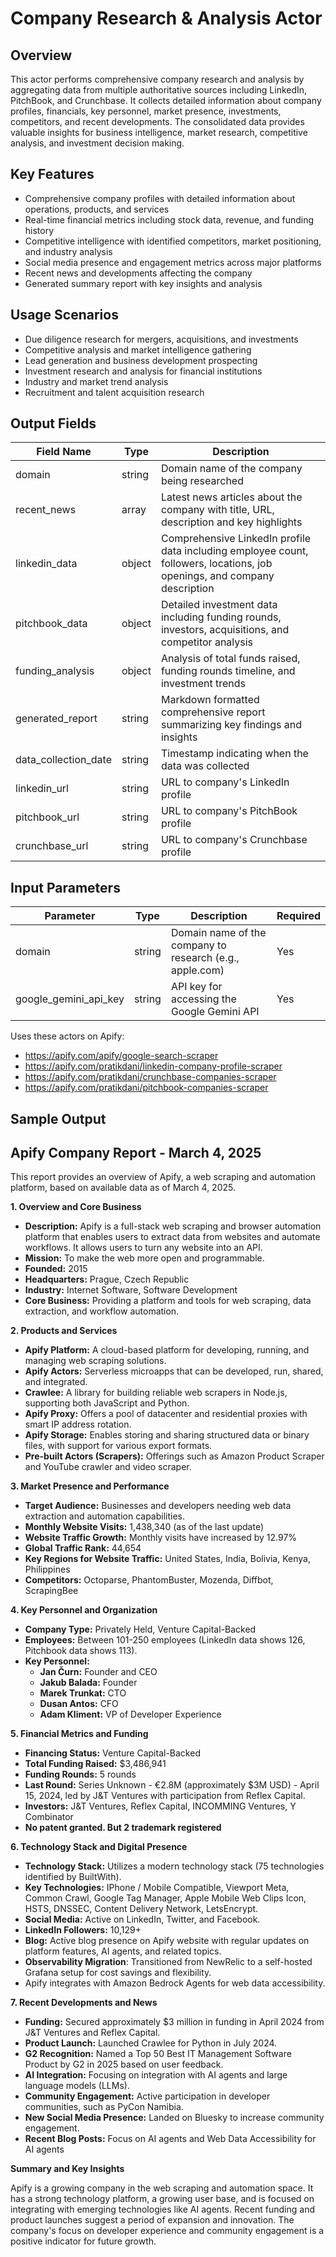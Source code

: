 # Company Research & Analysis Actor

## Overview
This actor performs comprehensive company research and analysis by aggregating data from multiple authoritative sources including LinkedIn, PitchBook, and Crunchbase. It collects detailed information about company profiles, financials, key personnel, market presence, investments, competitors, and recent developments. The consolidated data provides valuable insights for business intelligence, market research, competitive analysis, and investment decision making.

## Key Features
- Comprehensive company profiles with detailed information about operations, products, and services
- Real-time financial metrics including stock data, revenue, and funding history
- Competitive intelligence with identified competitors, market positioning, and industry analysis
- Social media presence and engagement metrics across major platforms
- Recent news and developments affecting the company
- Generated summary report with key insights and analysis

## Usage Scenarios
- Due diligence research for mergers, acquisitions, and investments
- Competitive analysis and market intelligence gathering
- Lead generation and business development prospecting
- Investment research and analysis for financial institutions
- Industry and market trend analysis
- Recruitment and talent acquisition research

## Output Fields

| Field Name | Type | Description |
|------------|------|-------------|
| domain | string | Domain name of the company being researched |
| recent_news | array | Latest news articles about the company with title, URL, description and key highlights |
| linkedin_data | object | Comprehensive LinkedIn profile data including employee count, followers, locations, job openings, and company description |
| pitchbook_data | object | Detailed investment data including funding rounds, investors, acquisitions, and competitor analysis |
| funding_analysis | object | Analysis of total funds raised, funding rounds timeline, and investment trends |
| generated_report | string | Markdown formatted comprehensive report summarizing key findings and insights |
| data_collection_date | string | Timestamp indicating when the data was collected |
| linkedin_url | string | URL to company's LinkedIn profile |
| pitchbook_url | string | URL to company's PitchBook profile |
| crunchbase_url | string | URL to company's Crunchbase profile |

## Input Parameters

| Parameter | Type | Description | Required |
|-----------|------|-------------|-----------|
| domain | string | Domain name of the company to research (e.g., apple.com) | Yes |
| google_gemini_api_key | string | API key for accessing the Google Gemini API | Yes |


Uses these actors on Apify:
- https://apify.com/apify/google-search-scraper
- https://apify.com/pratikdani/linkedin-company-profile-scraper
- https://apify.com/pratikdani/crunchbase-companies-scraper
- https://apify.com/pratikdani/pitchbook-companies-scraper


## Sample Output



## Apify Company Report - March 4, 2025

This report provides an overview of Apify, a web scraping and automation platform, based on available data as of March 4, 2025.

**1. Overview and Core Business**

*   **Description:** Apify is a full-stack web scraping and browser automation platform that enables users to extract data from websites and automate workflows.  It allows users to turn any website into an API.
*   **Mission:** To make the web more open and programmable.
*   **Founded:** 2015
*   **Headquarters:** Prague, Czech Republic
*   **Industry:** Internet Software, Software Development
*   **Core Business:** Providing a platform and tools for web scraping, data extraction, and workflow automation.

**2. Products and Services**

*   **Apify Platform:** A cloud-based platform for developing, running, and managing web scraping solutions.
*   **Apify Actors:** Serverless microapps that can be developed, run, shared, and integrated.
*   **Crawlee:** A library for building reliable web scrapers in Node.js, supporting both JavaScript and Python.
*   **Apify Proxy:** Offers a pool of datacenter and residential proxies with smart IP address rotation.
*   **Apify Storage:** Enables storing and sharing structured data or binary files, with support for various export formats.
*   **Pre-built Actors (Scrapers):** Offerings such as Amazon Product Scraper and YouTube crawler and video scraper.

**3. Market Presence and Performance**

*   **Target Audience:** Businesses and developers needing web data extraction and automation capabilities.
*   **Monthly Website Visits:** 1,438,340 (as of the last update)
*   **Website Traffic Growth:** Monthly visits have increased by 12.97%
*   **Global Traffic Rank:** 44,654
*   **Key Regions for Website Traffic:** United States, India, Bolivia, Kenya, Philippines
*   **Competitors:** Octoparse, PhantomBuster, Mozenda, Diffbot, ScrapingBee

**4. Key Personnel and Organization**

*   **Company Type:** Privately Held, Venture Capital-Backed
*   **Employees:** Between 101-250 employees (LinkedIn data shows 126, Pitchbook data shows 113).
*   **Key Personnel:**
    *   **Jan Čurn:** Founder and CEO
    *   **Jakub Balada:** Founder
    *   **Marek Trunkat:** CTO
    *   **Dusan Antos:** CFO
    *    **Adam Kliment:** VP of Developer Experience

**5. Financial Metrics and Funding**

*   **Financing Status:** Venture Capital-Backed
*   **Total Funding Raised:** $3,486,941
*   **Funding Rounds:** 5 rounds
*   **Last Round:** Series Unknown - €2.8M (approximately $3M USD) - April 15, 2024, led by J&T Ventures with participation from Reflex Capital.
*   **Investors:** J&T Ventures, Reflex Capital, INCOMMING Ventures, Y Combinator
*   **No patent granted. But 2 trademark registered**

**6. Technology Stack and Digital Presence**

*   **Technology Stack:** Utilizes a modern technology stack (75 technologies identified by BuiltWith).
*   **Key Technologies:** IPhone / Mobile Compatible, Viewport Meta, Common Crawl, Google Tag Manager, Apple Mobile Web Clips Icon, HSTS, DNSSEC, Content Delivery Network, LetsEncrypt.
*   **Social Media:** Active on LinkedIn, Twitter, and Facebook.
*   **LinkedIn Followers:** 10,129+
*   **Blog:** Active blog presence on Apify website with regular updates on platform features, AI agents, and related topics.
*  **Observability Migration**: Transitioned from NewRelic to a self-hosted Grafana setup for cost savings and flexibility.
* Apify integrates with Amazon Bedrock Agents for web data accessibility.

**7. Recent Developments and News**

*   **Funding:** Secured approximately $3 million in funding in April 2024 from J&T Ventures and Reflex Capital.
*   **Product Launch:** Launched Crawlee for Python in July 2024.
*   **G2 Recognition:** Named a Top 50 Best IT Management Software Product by G2 in 2025 based on user feedback.
*   **AI Integration:** Focusing on integration with AI agents and large language models (LLMs).
*   **Community Engagement:** Active participation in developer communities, such as PyCon Namibia.
*   **New Social Media Presence:** Landed on Bluesky to increase community engagement.
*   **Recent Blog Posts:** Focus on AI agents and Web Data Accessibility for AI agents

**Summary and Key Insights**

Apify is a growing company in the web scraping and automation space. It has a strong technology platform, a growing user base, and is focused on integrating with emerging technologies like AI agents.  Recent funding and product launches suggest a period of expansion and innovation.  The company's focus on developer experience and community engagement is a positive indicator for future growth.
